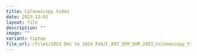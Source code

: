 ```yaml
---
title: Colonoscopy Video
date: 2023-12-01
layout: file
description: ""
image: ""
variant: tiptap
file_url: /files/2023 Dec to 2024 Feb/C_897_SKH_SHM_2023_Colonoscopy_Video.pdf
---
```

